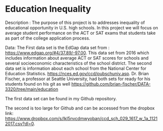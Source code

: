 # Education Inequality

Description : The purpose of this project is to addresses inequality of educational opportunity in U.S. high schools. In this project we will focus on average student performance on the ACT or SAT exams that students take as part of the college application process.

Data: The First data set is the EdGap data set from :  https://www.edgap.org/#4/37.89/-97.00. This data set from 2016 which includes information about average ACT or SAT scores for schools and several socioeconomic characteristics of the school district. The second data set is information about each school from the National Center for Education Statistics. https://nces.ed.gov/ccd/pubschuniv.asp. Dr. Brian Fischer, a professor at Seattle University, had both sets for ready for his students found on his git as well https://github.com/brian-fischer/DATA-3320/tree/main/education


The first data set can be found in my  Github repository.

The second is too large for Github and can be accessed from the dropbox link:
https://www.dropbox.com/s/lkl5nvcdmwyoban/ccd_sch_029_1617_w_1a_11212017.csv?dl=0. 
